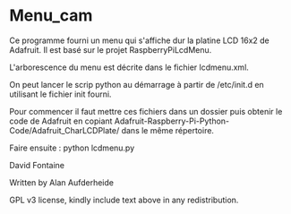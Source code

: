 Menu_cam
========

Ce programme fourni un menu qui s'affiche dur la platine LCD 16x2 de Adafruit.
Il est basé sur le projet RaspberryPiLcdMenu.

L'arborescence du menu est décrite dans le fichier lcdmenu.xml.

On peut lancer le scrip python au démarrage à partir de /etc/init.d en utilisant le fichier init fourni.

Pour commencer il faut mettre ces fichiers dans un dossier puis obtenir le code de Adafruit en copiant 
Adafruit-Raspberry-Pi-Python-Code/Adafruit_CharLCDPlate/ dans le même répertoire.

Faire ensuite :
python lcdmenu.py

David Fontaine

Written by Alan Aufderheide

GPL v3 license, kindly include text above in any redistribution.
